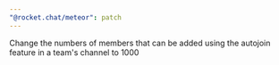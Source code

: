 ```yaml
---
"@rocket.chat/meteor": patch
---
```


Change the numbers of members that can be added using the autojoin feature in a team's channel to 1000
